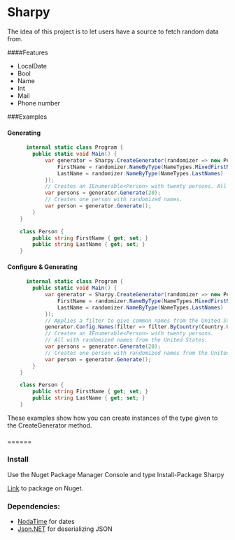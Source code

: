 # Sharpy

The idea of this project is to let users have a source to fetch random data from.

####Features

 * LocalDate
 * Bool
 * Name
 * Int
 * Mail
 * Phone number

###Examples
#### Generating
```C#
      internal static class Program {
        public static void Main() {
            var generator = Sharpy.CreateGenerator(randomizer => new Person {
                FirstName = randomizer.NameByType(NameTypes.MixedFirstNames),
                LastName = randomizer.NameByType(NameTypes.LastNames)
            });
            // Creates an IEnumerable<Person> with twenty persons. All with randomized names.
            var persons = generator.Generate(20);
            // Creates one person with randomized names.
            var person = generator.Generate();
        }
    }

    class Person {
        public string FirstName { get; set; }
        public string LastName { get; set; }
    }
```
#### Configure & Generating
```C#
      internal static class Program {
        public static void Main() {
            var generator = Sharpy.CreateGenerator(randomizer => new Person {
                FirstName = randomizer.NameByType(NameTypes.MixedFirstNames),
                LastName = randomizer.NameByType(NameTypes.LastNames)
            });
            // Applies a filter to give common names from the United States
            generator.Config.Names(filter => filter.ByCountry(Country.UnitedStates));
            // Creates an IEnumerable<Person> with twenty persons.
            // All with randomized names from the United States.
            var persons = generator.Generate(20);
            // Creates one person with randomized names from the United States
            var person = generator.Generate();
        }
    }

    class Person {
        public string FirstName { get; set; }
        public string LastName { get; set; }
    }
```
These examples show how you can create instances of the type given to the CreateGenerator method.
#### 

======
### Install
Use the Nuget Package Manager Console and type Install-Package Sharpy

[Link](https://www.nuget.org/packages/Sharpy/0.1.0) to package on Nuget.
### Dependencies:

 * [NodaTime](https://github.com/nodatime/nodatime) for dates
 * [Json.NET](https://github.com/JamesNK/Newtonsoft.Json) for deserializing JSON
